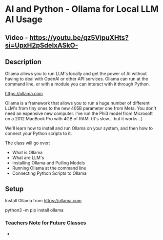 # AI and Python - Ollama for Local LLM AI Usage


## Video -  https://youtu.be/qz5VipuXHts?si=UpxH2pSdeIxASkO-


## Description

Ollama allows you to run LLM's locally and get the power of AI without having to deal with OpenAI or other API services. Ollama can run at the command line, or with a module you can interact with it through Python.

https://ollama.com

Ollama is a framework that allows you to run a huge number of different LLM's from tiny ones to the new 405B parameter one from Meta. You don't need an expensive new computer. I've run the Phi3 model from Microsoft on a 2012 MacBook Pro with 4GB of RAM. (It's slow... but it works...)

We'll learn how to install and run Ollama on your system, and then how to connect your Python scripts to it.

The class will go over:
- What is Ollama
- What are LLM's
- Installing Ollama and Pulling Models
- Running Ollama at the command line
- Connecting Python Scripts to Ollama


## Setup

Install Ollama from https://ollama.com

python3 -m pip install ollama


### Teachers Note for Future Classes

- 